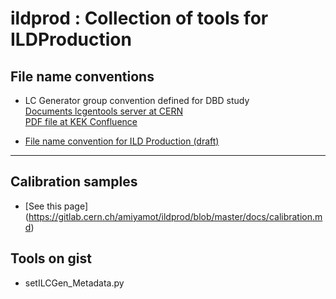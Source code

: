 # ildprod : Collection of tools for ILDProduction

## File name conventions

- LC Generator group convention defined for DBD study  
    [Documents lcgentools server at CERN](https://svnweb.cern.ch/trac/lcgentools/browser/tags/v2r2/ILC/documents/generator-conventions.docx)  
    [PDF file at KEK Confluence](https://wiki.kek.jp/display/~miyamoto/ILC+Software+Common+Task?preview=%2F6496081%2F12058650%2Fgenerator-conventions.pdf)  
   
- [File name convention for ILD Production (draft)]( https://gitlab.cern.ch/amiyamot/ildprod/tree/master/docs/Conventions.txt )  

___________________________
## Calibration samples  

- [See this page] (https://gitlab.cern.ch/amiyamot/ildprod/blob/master/docs/calibration.md)

## Tools on gist
- setILCGen_Metadata.py


